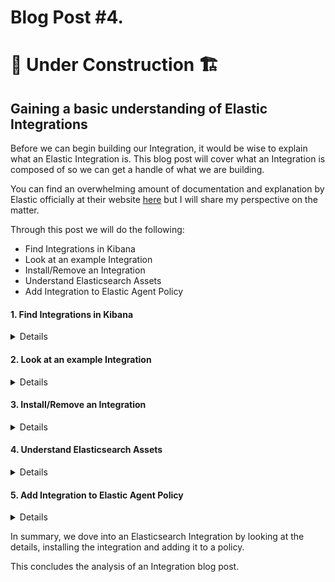 # Blog Post #4.
# 🚧 Under Construction 🏗 
## Gaining a basic understanding of Elastic Integrations

Before we can begin building our Integration, it would be wise to explain
what an Elastic Integration is. This blog post will cover what an Integration 
is composed of so we can get a handle of what we are building.

You can find an overwhelming amount of documentation and explanation by Elastic officially at their website [here](https://www.elastic.co/integrations/) but I will share my perspective on the matter. 

Through this post we will do the following:

- Find Integrations in Kibana
- Look at an example Integration
- Install/Remove an Integration
- Understand Elasticsearch Assets
- Add Integration to Elastic Agent Policy

#### 1. Find Integrations in Kibana
<details>

To begin, let's start up our Elastic stack (if you need to):

```
elastic-package stack up -v -d --version=8.8.1
```

Next, let's go to Kibana at https://127.0.0.1:5601 and at the home page, click on "Add Integrations".

![image](https://github.com/nicpenning/Elasti-daddy/assets/5582679/2b44f0e3-35ac-40b5-839c-94a4df9ea39b)

What you will see before you are all of the current integrations that have been published to the Elastic Package Repository available to the public.

![image](https://github.com/nicpenning/Elasti-daddy/assets/5582679/4eeffb8c-91eb-449f-9174-a895880e39c2)

From the screenshot above you will see that there are 321 integrations across all categories at this time of writing! Fortunately each integration is
sorted into the various categories such as Productivity, Network, or Security to name a few.

You can then click on an integration to find out more details about it. You will do that in the next part of this blog post.

</details>

#### 2. Look at an example Integration
<details>

Let's take a gander at the Microsoft DHCP integration since it uses a CSV file.

Type in dhcp in the search box and then click on the Microsoft DHCP integration.

![image](https://github.com/nicpenning/Elasti-daddy/assets/5582679/2f7d498f-e94e-40c8-88fd-7987f46cd8ec)

This will take you to the Integration details.

![image](https://github.com/nicpenning/Elasti-daddy/assets/5582679/f004ccb9-ce8a-42f7-bb5c-bb636d7f0ab2)

1. Overview

The Overview tab is where you will find a high level overview of what the Microsoft DHCP Integration does. On the right hand side you will see some details such as version number, Elasticsearch Assets which we will dive into later, the minimum license required to use the Integration and even a link to the Changelog.

![image](https://github.com/nicpenning/Elasti-daddy/assets/5582679/6aa45ae7-ed03-43f3-93f6-9cbf692bed97)


2. Logs

You will then see if the Integration captures Logs, Metrics or Traces and then show an example of that type of data. In the screenshot above, you will notice a log entry example of a Microsoft DHCP log in JSON format.

Further down the page you will see what potential fields exist as well, which can be very handy if you are looking for a very specific set of data.

![image](https://github.com/nicpenning/Elasti-daddy/assets/5582679/9d5c6e47-f5ce-4cbd-90a5-20d3c14c4d1c)


3. Settings

The settings tab is where we can install the Integration into the Elastic stack. We will see that accomplished later.

![image](https://github.com/nicpenning/Elasti-daddy/assets/5582679/3628f02c-8038-44c1-8025-fd6737c80978)

4. Add Microsoft DHCP

This button will apply this Integration to a new or existing Agent policy and install the Integration if it hasn't been. Whichever agents are assigned the policy that has this Integration will then be expected to ingest Microsoft DHCP logs. Later on we will see the configuration settings for the integration, which interestingly enough, does not exist under the `Settings` tab.

![image](https://github.com/nicpenning/Elasti-daddy/assets/5582679/426f468d-ea67-4274-b646-eb0ba0932bb7)

</details>

#### 3. Install/Remove an Integration
<details>
Let's go ahead and install the Microsoft DHCP Integration. Simply go to the settings page, then click `Install Microsoft DHCP Assets`. You will notice there are 3 of them that were also noted in the earlier screenshot and also in the screen recording below. The 3 assets are Elasticsearch Ingest Pipelines. 

https://github.com/nicpenning/Elasti-daddy/assets/5582679/e5f2e7f6-f1cd-4d69-a99d-0a9e0a742c60

That's it. The Integration is now installed and is ready to be applied to an agent policy.

You can remove or even reinstall this Integration by clicking on their respective buttons.

![image](https://github.com/nicpenning/Elasti-daddy/assets/5582679/24de646f-13ba-4290-8926-88feb378754b)

</details>

#### 4. Understand Elasticsearch Assets
<details>

Elasticsearch Assets are a key component to why Elastic Integrations are so useful to the end users. It makes adopting a new Integration into the Elastic stack easy by managing everything in Kibana instead of handling `.yml` files like it was done in the past with the variety of beats.

When setting up a new Integration, there are many moving parts to be successful. In this example, the only Elasticsearch assets showing installed are Ingest Pipelines. What also gets installed are Index Templates and Component Templets which are vital to the ingestion of data so that it will have the correct data mappings so we can search and visualize the data properly. A quick example is that if the time stamp of the data was not properly mapped to a Date field, then we would not be able to filter and show results for a specific time frame on the set of data. Another example is if we had a numberical value mapped as a string then we could not build visualizations that could do simple math such as sums or averages.

Here is a screenshot of the Microsoft DHCP Index Template that was installed:

![image](https://github.com/nicpenning/Elasti-daddy/assets/5582679/bd04f506-7252-4ce4-8dcc-fb7cdcebc974)

This is the corresponding Component Tempalte that the Index Template above uses that was also installed, but nothing in the install process will tell you that. You can expect that most Integrations will have an Index Template and likely Comonent Templates.

![image](https://github.com/nicpenning/Elasti-daddy/assets/5582679/fcae0c35-1542-41b6-a71c-3bcea0f524e5)

In other Integrations, you may have Dashboards and Visualizations that come bundled with it. These are also considered Assets. A screenshot of a dashboard will even show up in the `Overview` tab if there is one. Our integration that we will build will have more than just pipelines so we will see this first hand later.

</details>

#### 5. Add Integration to Elastic Agent Policy
<details>

To wrap up this blog post, we will walk through adding this Integration to and Elastic Agent Policy. We don't have any DHCP data to see the installed Integration work first hand, however, we will at least have the foundation of what we can expect when we go to build our integration.

Let's start up clicking that Add Microsoft DHCP Integration button.

![image](https://github.com/nicpenning/Elasti-daddy/assets/5582679/7764010e-515f-4bf1-a84e-a92ebf27abfb)

Here is a quick run through of the basic settings for the Microsoft DHCP Integration:
https://github.com/nicpenning/Elasti-daddy/assets/5582679/72cbc066-bb1b-47cc-81f7-aeaf18ea86cf

Here are some settings worth highlighting:
- Namespace
- Paths
- 

</details>

In summary, we dove into an Elasticsearch Integration by looking at the details, installing the integration and adding it to a policy.

This concludes the analysis of an Integration blog post.

